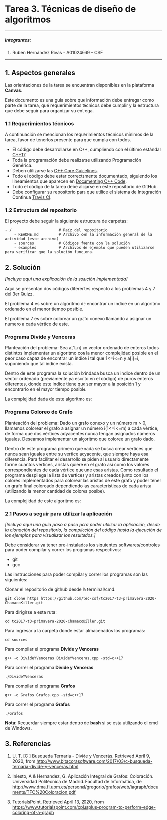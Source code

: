 # Tarea 3. Técnicas de diseño de algoritmos

---

##### Integrantes:
1. Rubén Hernández Rivas - A01024669 - CSF

---
## 1. Aspectos generales

Las orientaciones de la tarea se encuentran disponibles en la plataforma **Canvas**.

Este documento es una guía sobre qué información debe entregar como parte de la tarea, qué requerimientos técnicos debe cumplir y la estructura que debe seguir para organizar su entrega.


### 1.1 Requerimientos técnicos

A continuación se mencionan los requerimientos técnicos mínimos de la tarea, favor de tenerlos presente para que cumpla con todos.

* El código debe desarrollarse en C++, cumpliendo con el último estándar [C++17](https://isocpp.org/std/the-standard).
* Toda la programación debe realizarse utilizando Programación Genérica.
* Deben utilizarse las [C++ Core Guidelines](https://github.com/isocpp/CppCoreGuidelines/blob/master/CppCoreGuidelines.md).
* Todo el código debe estar correctamente documentado, siguiendo los lineamientos que aparecen en [Documenting C++ Code](https://developer.lsst.io/cpp/api-docs.html).
* Todo el código de la tarea debe alojarse en este repositorio de GitHub.
* Debe configurar su repositorio para que utilice el sistema de Integración Continua [Travis CI](https://travis-ci.org/).

### 1.2 Estructura del repositorio

El proyecto debe seguir la siguiente estructura de carpetas:
```
- / 			        # Raíz del repositorio
    - README.md			# Archivo con la información general de la actividad (este archivo)
    - sources  			# Códigos fuente con la solución
    - examples			# Archivos de ejemplo que pueden utilizarse para verificar que la solución funciona.
```

## 2. Solución

*[Incluya aquí una explicación de la solución implementada]*

Aqui se presentan dos códigos diferentes respecto a los problemas 4 y 7 del 3er Quizz. 

El problema 4 es sobre un algoritmo de encontrar un indice en un algoritmo ordenado en el menor tiempo posible. 

El problema 7 es sobre colorear un grafo conexo llamando a asignar un numero a cada vértice de este.

### Programa Divide y Venceras

Planteación del problema: Sea a[1..n] un vector ordenado de enteros todos distintos implementar un algoritmo con la menor complejidad posible en el peor caso capaz de encontrar un indice i tal que 1<=i<=n y a[i]=i, suponiendo que tal indice exista.

Dentro de este programa la solución brindada busca un indice dentro de un vector ordenado (previamente ya escrito en el código) de puros enteros diferentes, donde este indice tiene que ser mayor a la posición 1 y encontrarlo en el mayor tiempo posible. 

La complejidad dada de este algoritmo es: 

### Programa Coloreo de Grafo

Planteación del problema: Dado un grafo conexo y un número m > 0, llamamos colorear el grafo a asignar un número i(1<=i<=m) a cada vértice, de forma que dos vértices adyacentes nunca tengan asignados números iguales. Deseamos implementar un algoritmo que coloree un grafo dado.

Dentro de este programa primero que nada se busca crear vertices que nunca sean iguales entre su vertice adyacente, que siempre haya esa diferencia. Para facilitar el desarrollo se piden al usuario directamente forme cuantos vértices, aristas quiere en el grafo asi como los valores correspondientes de cada vértice que une esas aristas. 
Como resultado el programa despliega la lista de vertices y aristas creados junto con los colores implementados para colorear las aristas de este grafo y poder tener un grafo final coloreado dependiendo las caracteristicas de cada arista (utilizando la menor cantidad de colores posibe). 

La complejidad de este algoritmo es: 

### 2.1 Pasos a seguir para utilizar la aplicación

*[Incluya aquí una guía paso a paso para poder utilizar la aplicación, desde la clonación del repositorio, la compilación del código hasta la ejecución de los ejemplos para visualizar los resultados.]*

Debe considerar ya tener pre-instalados los siguientes softwares/controles para poder compilar y correr los programas respectivos: 
* git
* gcc

Las instrucciones para poder compilar y correr los programas son las siguientes:

Clonar el repositorio de github desde la terminal/cmd:

```
git clone https https://github.com/tec-csf/tc2017-t3-primavera-2020-ChamacoKiller.git
```
Para dirigirse a esta ruta: 
```
cd tc2017-t3-primavera-2020-ChamacoKiller.git
```

Para ingresar a la carpeta donde estan almacenados los programas: 
```
cd sources
```
Para compilar el programa **Divide y Venceras** 
```
g++ -o DivideYVenceras DivideYVenceras.cpp -std=c++17
```
Para correr el programa **Divide y Venceras**
```
./DivideYVenceras
```

Para compilar el programa **Grafos** 
```
g++ -o Grafos Grafos.cpp -std=c++17
```
Para correr el programa **Grafos**
```
./Grafos
```

**Nota**: Recuerdar siempre estar dentro de **bash** si se esta utilizando el cmd de Windows. 

## 3. Referencias

1. U, T. [C ] Busqueda Ternaria - Divide y Vencerás. Retrieved April 9, 2020, from http://www.bitacorasoftware.com/2017/03/c-busqueda-ternaria-divide-y-venceras.html

2. Iniesto, A & Hernandez, G. Aplicación Integral de Grafos: Coloración. Universidad Politécnica de Madrid. Facultad de Informática, de http://www.dma.fi.upm.es/personal/gregorio/grafos/web/iagraph/documents/TFC%20Coloracion.pdf

3. TutorialsPoint. Retrieved April 13, 2020, from https://www.tutorialspoint.com/cplusplus-program-to-perform-edge-coloring-of-a-graph

